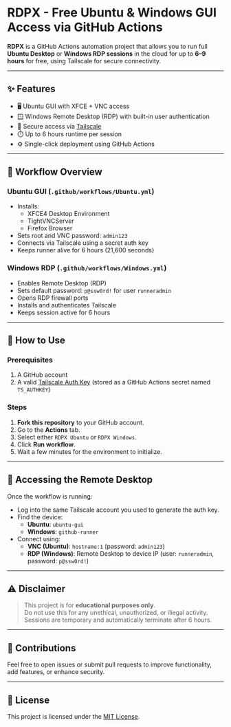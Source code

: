 # RDPX - Free Ubuntu & Windows GUI Access via GitHub Actions

**RDPX** is a GitHub Actions automation project that allows you to run full **Ubuntu Desktop** or **Windows RDP sessions** in the cloud for up to **6–9 hours** for free, using Tailscale for secure connectivity.

---

## ✨ Features

- 🖥️ Ubuntu GUI with XFCE + VNC access
- 🪟 Windows Remote Desktop (RDP) with built-in user authentication
- 🔐 Secure access via [Tailscale](https://tailscale.com/)
- ⏱️ Up to 6 hours runtime per session
- ⚙️ Single-click deployment using GitHub Actions

---

## 📁 Workflow Overview

### Ubuntu GUI (`.github/workflows/Ubuntu.yml`)

- Installs:
  - XFCE4 Desktop Environment
  - TightVNCServer
  - Firefox Browser
- Sets root and VNC password: `admin123`
- Connects via Tailscale using a secret auth key
- Keeps runner alive for 6 hours (21,600 seconds)

### Windows RDP (`.github/workflows/Windows.yml`)

- Enables Remote Desktop (RDP)
- Sets default password: `p@ssw0rd!` for user `runneradmin`
- Opens RDP firewall ports
- Installs and authenticates Tailscale
- Keeps session active for 6 hours

---

## 🚀 How to Use

### Prerequisites

1. A GitHub account
2. A valid [Tailscale Auth Key](https://tailscale.com/kb/1085/auth-keys/) (stored as a GitHub Actions secret named `TS_AUTHKEY`)

### Steps

1. **Fork this repository** to your GitHub account.
2. Go to the **Actions** tab.
3. Select either `RDPX Ubuntu` or `RDPX Windows`.
4. Click **Run workflow**.
5. Wait a few minutes for the environment to initialize.

---

## 🔗 Accessing the Remote Desktop

Once the workflow is running:

- Log into the same Tailscale account you used to generate the auth key.
- Find the device:
  - **Ubuntu**: `ubuntu-gui`
  - **Windows**: `github-runner`
- Connect using:
  - **VNC (Ubuntu)**: `hostname:1` (password: `admin123`)
  - **RDP (Windows)**: Remote Desktop to device IP (user: `runneradmin`, password: `p@ssw0rd!`)

---

## ⚠️ Disclaimer

> This project is for **educational purposes only**.  
> Do not use this for any unethical, unauthorized, or illegal activity.  
> Sessions are temporary and automatically terminate after 6 hours.

---

## 🤝 Contributions

Feel free to open issues or submit pull requests to improve functionality, add features, or enhance security.

---

## 📄 License

This project is licensed under the [MIT License](LICENSE).
